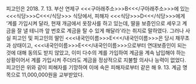 피고인은 2018. 7. 13. 부산 연제구 <<<구아래주소>>>B<<</구아래주소>>>에 있는 <<<식당>>>C<<</식당>>> 식당에서, 피해자 <<<식당>>>D<<</식당>>>에게 ‘계를 가입시켜 달라, 현재 개금에서 옷장사를 하고 있는데, 딸을 보증인으로 세우고 계금을 잘 낼 테니까 앞 번호로 계금을 탈 수 있게 해달라'라는 취지로 말하였다.
그러나 사실 피고인 및 피고인의 딸인 <<<내국인이름>>>E<<</내국인이름>>>은 당시 채무초과 상태이고, <<<내국인이름>>>E<<</내국인이름>>>으로부터 연대보증인이 되는 것에 대해 동의도 받지 않았고, 이미 다수의 계를 가입하여 계금을 계속 납입해야 하는 상황이어서 계를 가입시켜 주더라도 계금을 정상적으로 지불할 의사나 능력이 없었다.
피고인은 위와 같이 피해자를 기망하여 이에 속은 피해자로부터 같은 해 9. 13. 계금 명목으로 11,000,000원을 교부받았다.